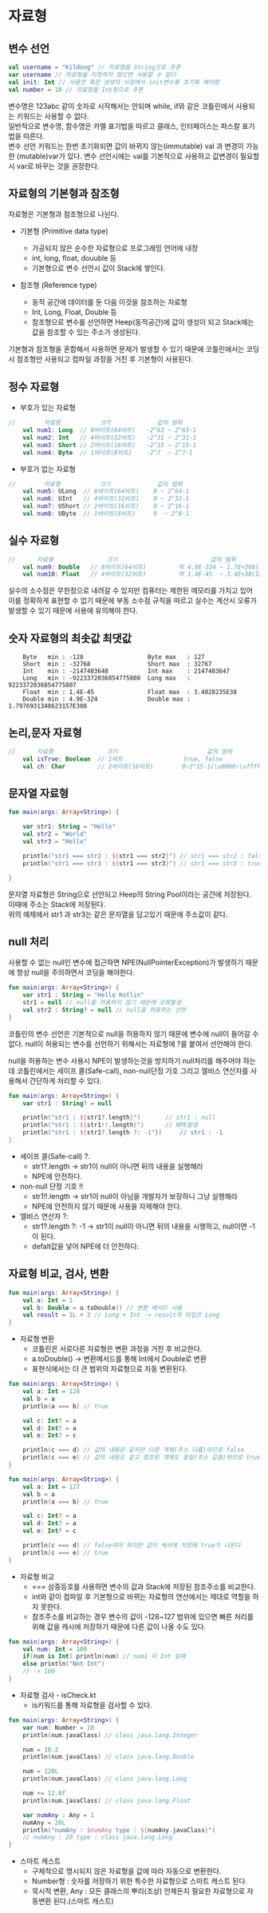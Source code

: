 # 자료형

## 변수 선언

```kotlin
val username = "Kildong" // 자료형을 String으로 추론
var username // 자료형을 지정하지 않으면 사용할 수 없다
val init: Int // 사용전 혹은 생성자 시점에서 init변수를 초기화 해야함
val number = 10 // 자료형을 Int형으로 추론
```

변수명은 123abc 같이 숫자로 시작해서는 안되며 while, if와 같은 코틀린에서 사용되는 키워드는 사용할 수 없다.   
일반적으로 변수명, 함수명은 카멜 표기법을 따르고 클래스, 인터페이스는 파스칼 표기법을 따른다.   
변수 선언 키워드는 한번 초기화되면 값이 바뀌지 않는(immutable) val 과 변경이 가능한 (mutable)var가 있다. 변수 선언시에는 val를 기본적으로 사용하고 값변경이 필요할 시 var로 바꾸는 것을 권장한다.   

## 자료형의 기본형과 참조형
자료형은 기본형과 참조형으로 나뉜다.   
+ 기본형 (Primitive data type)
	+ 가공되지 않은 순수한 자료형으로 프로그래밍 언어에 내장   
	+ int, long, float, douuble 등  
	+ 기본형으로 변수 선언시 값이 Stack에 쌓인다. 

+ 참조형 (Reference type)
	+ 동적 공간에 데이터를 둔 다음 이것을 참조하는 자료형   
	+ Int, Long, Float, Double 등   
	+ 참조형으로 변수를 선언하면 Heep(동적공간)에 값이 생성이 되고 Stack에는 값을 참조할 수 있는 주소가 생성된다.

기본형과 참조형을 혼합해서 사용하면 문제가 발생할 수 있기 때문에 코틀린에서는 코딩 시 참조형만 사용되고 컴파일 과정을 거친 후 기본형이 사용된다.

## 정수 자료형
+ 부호가 있는 자료형
```kotlin
//        자료형           크기             값의 범위
    val num1: Long  // 8바이트(64비트)   -2^63 ~ 2^63-1
    val num2: Int   // 4바이트(32비트)   -2^31 ~ 2^31-1
    val num3: Short // 2바이트(16비트)   -2^15 ~ 2^15-1
    val num4: Byte  // 1바이트(8비트)    -2^7  ~ 2^7-1
```
+ 부호가 없는 자료형
```kotlin
//        자료형           크기             값의 범위
    val num5: ULong  // 8바이트(64비트)    0 ~ 2^64-1
    val num6: UInt   // 4바이트(32비트)    0 ~ 2^32-1
    val num7: UShort // 2바이트(16비트)    0 ~ 2^16-1
    val num8: UByte  // 1바이트(8비트)     0  ~ 2^8-1
```

## 실수 자료형

```kotlin
//      자료형               크기                          값의 범위
    val num9: Double   // 8바이트(64비트)         약 4.9E-324 ~ 1.7E+308(IEEE754)
    val num10: Float   // 4바이트(32비트)         약 1.4E-45  ~ 3.4E+38(IEEE754)
```
실수의 소수점은 무한정으로 내려갈 수 있지만 컴퓨터는 제한된 메모리를 가지고 있어 이를 정확하게 표현할 수 없기 때문에 부동 소수점 규칙을 따르고 실수는 계산시 오류가 발생할 수 있기 때문에 사용에 유의해야 한다.

## 숫자 자료형의 최솟값 최댓값
```
    Byte   min : -128                  Byte max   : 127
    Short  min : -32768                Short max  : 32767
    Int    min : -2147483648           Int max    : 2147483647
    Long   min : -9223372036854775808  Long max   : 9223372036854775807
    Float  min : 1.4E-45               Float max  : 3.4028235E38
    Double min : 4.9E-324              Double max : 1.7976931348623157E308
```

## 논리,문자 자료형
```kotlin
//      자료형               크기                         값의 범위
    val isTrue: Boolean  // 1비트                 true, false
    val ch: Char         // 2바이트(16비트)        0~2^15-1(\u0000~\uffff)
```

## 문자열 자료형
```kotlin
fun main(args: Array<String>) {

    var str1: String = "Hello"
    val str2 = "World"
    val str3 = "Hello"

    println("str1 === str2 : ${str1 === str2}") // str1 === str2 : false
    println("str1 === str3 : ${str1 === str3}") // str1 === str3 : true

}
```
문자열 자료형은 String으로 선언되고 Heep의 String Pool이라는 공간에 저장된다. 이때에 주소는 Stack에 저장된다.   
위의 예제에서 str1 과 str3는 같은 문자열을 담고있기 때문에 주소값이 같다.

## null 처리
사용할 수 없는 null인 변수에 접근하면 NPE(NullPointerException)가 발생하기 때문에 항상 null을 주의하면서 코딩을 해야한다.   
```kotlin
fun main(args: Array<String>) {
    var str1 : String = "Hello Kotlin"
    str1 = null // null을 허용하지 않기 때문에 오류발생
    val str2 : String? = null // null을 허용하는 선언
}
```
코틀린의 변수 선언은 기본적으로 null을 허용하지 않기 때문에 변수에 null이 들어갈 수 없다. null이 허용되는 변수를 선언하기 위해서는 자료형에 ?를 붙여서 선언해야 한다.   
   
null을 허용하는 변수 사용시 NPE이 발생하는것을 방지하기 null처리를 해주어야 하는데 코틀린에서는 세이프 콜(Safe-call), non-null단정 기호 그리고 엘비스 연산자를 사용해서 간단하게 처리할 수 있다.
```kotlin
fun main(args: Array<String>) {
    var str1 : String? = null

    println("str1 : ${str1?.length}") 		// str1 : null
    println("str1 : ${str1!!.length}")  	// NPE발생
    println("str1 : ${str1?.length ?: -1"}) 	// str1 : -1
}
```
+ 세이프 콜(Safe-call) ?.
	+ str1?.length -> str1이 null이 아니면 뒤의 내용을 실행해라
	+ NPE에 안전하다.
+ non-null 단정 기호 !!
	+ str1!!.length -> str1이 null이 아님을 개발자가 보장하니 그냥 실행해라
	+ NPE에 안전하지 않기 때문에 사용을 자제해야 한다.
+ 엘비스 연산자 ?:
	+ str1?.length ?: -1 -> str1이 null이 아니면 뒤의 내용을 시행하고, null이면 -1이 된다.
	+ defalt값을 넣어 NPE에 더 안전하다.

## 자료형 비교, 검사, 변환
```kotlin
fun main(args: Array<String>) {
    val a: Int = 1
    val b: Double = a.toDouble() // 변환 메서드 사용
    val result = 1L + 3 // Long + Int -> result의 타입은 Long
}
```
+ 자료형 변환
	+ 코틀린은 서로다른 자료형은 변환 과정을 거친 후 비교한다.
	+ a.toDouble() -> 변환메서드를 통해 Int에서 Double로 변환
	+ 표현식에서는 더 큰 범위의 자료형으로 자동 변환된다.   
```kotlin
fun main(args: Array<String>) {
    val a: Int = 128
    val b = a
    println(a === b) // true

    val c: Int? = a
    val d: Int? = a
    val e: Int? = c

    println(c === d) // 값의 내용은 같지만 다른 객체(주소 다름)이므로 false
    println(c === e) // 값의 내용도 같고 참조된 객체도 동일(주소 같음)하므로 true
}
```
```kotlin
fun main(args: Array<String>) {
    val a: Int = 127
    val b = a
    println(a === b) // true

    val c: Int? = a
    val d: Int? = a
    val e: Int? = c

    println(c === d) // false여야 하지만 값이 캐시에 저장돼 true가 나온다
    println(c === e) // true
}
```
+ 자료형 비교
	+ === 삼중등호를 사용하면 변수의 값과 Stack에 저장된 참조주소를 비교한다.
	+ int와 같이 컴파일 후 기본형으로 바뀌는 자료형의 연산에서는 제대로 역할을 하지 못한다.
	+ 참조주소를 비교하는 경우 변수의 값이 -128~127 범위에 있으면 빠른 처리를 위해 값을 캐시에 저장하기 때문에 다른 값이 나올 수도 있다.
   
```kotlin
fun main(args: Array<String>) {
    val num: Int = 100
    if(num is Int) println(num) // num1 이 Int 일때
    else println("Not Int")
    // -> 100
}
```
+ 자료형 검사 - isCheck.kt
	+ is키워드를 통해 자료형을 검사할 수 있다.
```kotlin
fun main(args: Array<String>) {
    var num: Number = 10
    println(num.javaClass) // class java.lang.Integer

    num = 10.2
    println(num.javaClass) // class java.lang.Double

    num = 120L
    println(num.javaClass) // class java.lang.Long

    num += 12.0f
    println(num.javaClass) // class java.lang.Float

    var numAny : Any = 1
    numAny = 20L
    println("numAny : $numAny type : ${numAny.javaClass}")
    // numAny : 20 type : class java.lang.Long
}
```
+ 스마트 캐스트
	+ 구체적으로 명시되지 않은 자료형을 값에 따라 자동으로 변환한다.
	+ Number형 : 숫자를 저장하기 위한 특수한 자료형으로 스마트 캐스트 된다.
	+ 묵시적 변환, Any : 모든 클래스의 뿌리(조상) 언제든지 필요한 자료형으로 자동변환 된다.(스마트 캐스트)
